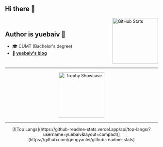 ## Hi there 👋

<div style="display: flex; align-items: center; justify-content: space-between;">
  <div>
    <h2>Author is yuebaiv 👋</h2>
    <ul>
      <li>🎓 CUMT (Bachelor's degree)</li>
      <li>📖 <a href="https://blog.csdn.net/LEILEI18A"><strong>yuebaiv's blog</strong></a></li>
    </ul>
  </div>
  <div>
    <img src="https://github-readme-stats.vercel.app/api?username=yuebaiv&show_icons=true" alt="GitHub Stats" height="150">
  </div>
</div>

---

<div style="text-align: center;">
  <img src="https://github-profile-trophy.vercel.app/?username=yuebaiv&theme=flat&margin-w=15&margin-h=15" alt="Trophy Showcase" height="150">
</div>

---

<div style="text-align: center;">
  [![Top Langs](https://github-readme-stats.vercel.app/api/top-langs/?username=yuebaiv&layout=compact)](https://github.com/gengyanlei/github-readme-stats)
</div>
